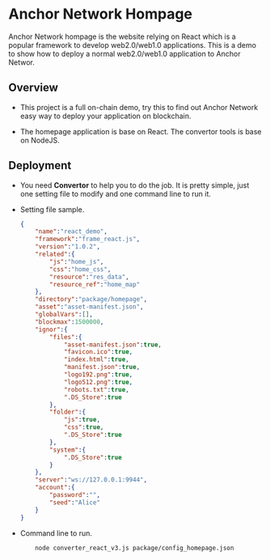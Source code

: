 # Anchor Network Hompage

Anchor Network hompage is the website relying on React which is a popular framework to develop web2.0/web1.0 applications. This is a demo to show how to deploy a normal web2.0/web1.0 application to Anchor Networ.

## Overview

- This project is a full on-chain demo, try this to find out Anchor Network easy way to deploy your application on blockchain.

- The homepage application is base on React. The convertor tools is base on NodeJS.

## Deployment

- You need **Convertor** to help you to do the job. It is pretty simple, just one setting file to modify and one command line to run it.

- Setting file sample.

    ```JSON
    {  
        "name":"react_demo",
        "framework":"frame_react.js",
        "version":"1.0.2",
        "related":{
            "js":"home_js",
            "css":"home_css",
            "resource":"res_data",
            "resource_ref":"home_map"
        },
        "directory":"package/homepage",
        "asset":"asset-manifest.json",
        "globalVars":[],
        "blockmax":1500000,
        "ignor":{
            "files":{
                "asset-manifest.json":true,
                "favicon.ico":true,
                "index.html":true,
                "manifest.json":true,
                "logo192.png":true,
                "logo512.png":true,
                "robots.txt":true,
                ".DS_Store":true
            },
            "folder":{
                "js":true,
                "css":true,
                ".DS_Store":true
            },
            "system":{
                ".DS_Store":true
            }
        },
        "server":"ws://127.0.0.1:9944",
        "account":{
            "password":"",
            "seed":"Alice"
        }
    }
    ```

- Command line to run.

    ```SHELL
        node converter_react_v3.js package/config_homepage.json 
    ```
